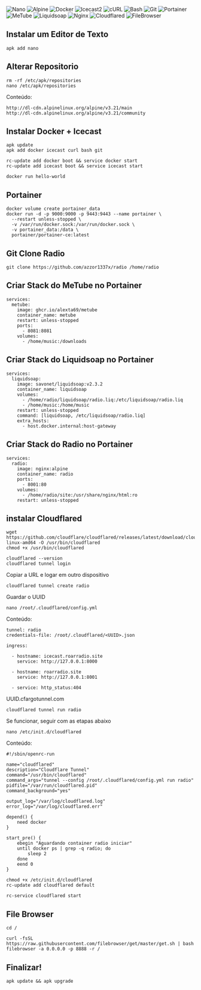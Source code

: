 
![Nano](https://img.shields.io/badge/Nano-Text_Editor-lightgrey?logo=gnu&logoColor=white)
![Alpine](https://img.shields.io/badge/Alpine-Repository-0D597F?logo=alpinelinux&logoColor=white)
![Docker](https://img.shields.io/badge/Docker-Installed_Tool-blue?logo=docker&logoColor=white)
![Icecast2](https://img.shields.io/badge/Icecast2-Streaming_Server-lightgrey?logo=music&logoColor=white)
![cURL](https://img.shields.io/badge/cURL-Data_Transfer-073551?logo=curl&logoColor=white)
![Bash](https://img.shields.io/badge/Bash-Shell_Scripting-4EAA25?logo=gnubash&logoColor=white)
![Git](https://img.shields.io/badge/Git-Version_Control-F05032?logo=git&logoColor=white)
![Portainer](https://img.shields.io/badge/Portainer-Web_UI-0db7ed?logo=portainer&logoColor=white)
![MeTube](https://img.shields.io/badge/MeTube-YouTube_Downloader-critical?logo=github&logoColor=white)
![Liquidsoap](https://img.shields.io/badge/Liquidsoap-v2.3.2-orange?logo=music&logoColor=white)
![Nginx](https://img.shields.io/badge/Nginx-Web_Server-brightgreen?logo=nginx&logoColor=white)
![Cloudflared](https://img.shields.io/badge/Cloudflared-Tunnel-blue?logo=cloudflare&logoColor=white)
![FileBrowser](https://img.shields.io/badge/FileBrowser-Web_File_Manager-blue?logo=files&logoColor=white)


## Instalar um Editor de Texto

```
apk add nano
```

## Alterar Repositorio

```
rm -rf /etc/apk/repositories
nano /etc/apk/repositories
```

Conteúdo:
```
http://dl-cdn.alpinelinux.org/alpine/v3.21/main
http://dl-cdn.alpinelinux.org/alpine/v3.21/community
```

## Instalar Docker + Icecast

```
apk update
apk add docker icecast curl bash git
```

```
rc-update add docker boot && service docker start
rc-update add icecast boot && service icecast start
```

```
docker run hello-world
```

## Portainer

```
docker volume create portainer_data
docker run -d -p 9000:9000 -p 9443:9443 --name portainer \
  --restart unless-stopped \
  -v /var/run/docker.sock:/var/run/docker.sock \
  -v portainer_data:/data \
  portainer/portainer-ce:latest
```

## Git Clone Radio

```
git clone https://github.com/azzor1337x/radio /home/radio
```

## Criar Stack do MeTube no Portainer

```
services:
  metube:
    image: ghcr.io/alexta69/metube
    container_name: metube
    restart: unless-stopped
    ports:
      - 8081:8081
    volumes:
      - /home/music:/downloads
```

## Criar Stack do Liquidsoap no Portainer

```
services:
  liquidsoap:
    image: savonet/liquidsoap:v2.3.2
    container_name: liquidsoap
    volumes:
      - /home/radio/liquidsoap/radio.liq:/etc/liquidsoap/radio.liq
      - /home/music:/home/music
    restart: unless-stopped
    command: [liquidsoap, /etc/liquidsoap/radio.liq]
    extra_hosts:
      - host.docker.internal:host-gateway
```

## Criar Stack do Radio no Portainer

```
services:
  radio:
    image: nginx:alpine
    container_name: radio
    ports:
      - 8001:80
    volumes:
      - /home/radio/site:/usr/share/nginx/html:ro
    restart: unless-stopped
```

## instalar Cloudflared

```
wget https://github.com/cloudflare/cloudflared/releases/latest/download/cloudflared-linux-amd64 -O /usr/bin/cloudflared
chmod +x /usr/bin/cloudflared
```

```
cloudflared --version
cloudflared tunnel login
```
Copiar a URL e logar em outro dispositivo

```
cloudflared tunnel create radio
```
Guardar o UUID

```
nano /root/.cloudflared/config.yml
```

Conteúdo:
```
tunnel: radio
credentials-file: /root/.cloudflared/<UUID>.json

ingress:

  - hostname: icecast.roarradio.site
    service: http://127.0.0.1:8000

  - hostname: roarradio.site
    service: http://127.0.0.1:8001

  - service: http_status:404
```
UUID.cfargotunnel.com

```
cloudflared tunnel run radio
```
Se funcionar, seguir com as etapas abaixo

```
nano /etc/init.d/cloudflared
```

Conteúdo:
```
#!/sbin/openrc-run

name="cloudflared"
description="Cloudflare Tunnel"
command="/usr/bin/cloudflared"
command_args="tunnel --config /root/.cloudflared/config.yml run radio"
pidfile="/var/run/cloudflared.pid"
command_background="yes"

output_log="/var/log/cloudflared.log"
error_log="/var/log/cloudflared.err"

depend() {
    need docker
}

start_pre() {
    ebegin "Aguardando container radio iniciar"
    until docker ps | grep -q radio; do
        sleep 2
    done
    eend 0
}
```

```
chmod +x /etc/init.d/cloudflared
rc-update add cloudflared default
```

```
rc-service cloudflared start
```

## File Browser

```
cd /
```

```
curl -fsSL https://raw.githubusercontent.com/filebrowser/get/master/get.sh | bash
filebrowser -a 0.0.0.0 -p 8888 -r /
```

## Finalizar!

```
apk update && apk upgrade
```
